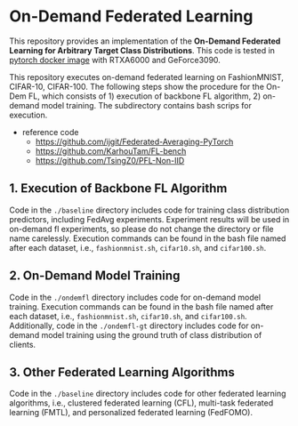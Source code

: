 # On-Demand Federated Learning
This repository provides an implementation of the **On-Demand Federated Learning for Arbitrary Target Class Distributions**.
This code is tested in [pytorch docker image](nvcr.io/nvidia/pytorch:21.12-py3) with RTXA6000 and GeForce3090.

This repository executes on-demand federated learning on FashionMNIST, CIFAR-10, CIFAR-100. The following steps show the procedure for the On-Dem FL, which consists of 1) execution of backbone FL algorithm, 2) on-demand model training. The subdirectory contains bash scrips for execution.

- reference code
    - https://github.com/ijgit/Federated-Averaging-PyTorch
    - https://github.com/KarhouTam/FL-bench
    - https://github.com/TsingZ0/PFL-Non-IID

## 1. Execution of Backbone FL Algorithm
Code in the `./baseline` directory includes code for training class distribution predictors, including FedAvg experiments. Experiment results will be used in on-demand fl experiments, so please do not change the directory or file name carelessly.
Execution commands can be found in the bash file named after each dataset, i.e., `fashionmnist.sh`, `cifar10.sh`, and `cifar100.sh`.

## 2. On-Demand Model Training
Code in the `./ondemfl` directory includes code for on-demand model training. Execution commands can be found in the bash file named after each dataset, i.e., `fashionmnist.sh`, `cifar10.sh`, and `cifar100.sh`.
Additionally, code in the `./ondemfl-gt` directory includes code for on-demand model training using the ground truth of class distribution of clients.

## 3. Other Federated Learning Algorithms
Code in the `./baseline` directory includes code for other federated learning algorithms, i.e., clustered federated learning (CFL), multi-task federated learning (FMTL), and personalized federated learning (FedFOMO).
